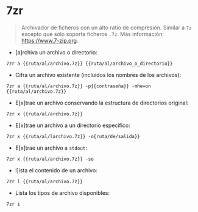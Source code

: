 # 7zr

> Archivador de ficheros con un alto ratio de compresión.
> Similar a `7z` excepto que sólo soporta ficheros `.7z`.
> Más información: <https://www.7-zip.org>.

- [a]rchiva un archivo o directorio:

`7zr a {{ruta/al/archivo.7z}} {{ruta/al/archivo_o_directorio}}`

- Cifra un archivo existente (incluidos los nombres de los archivos):

`7zr a {{ruta/al/archivo.7z}} -p{{contraseña}} -mhe=on {{ruta/al/archivo.7z}}`

- E[x]trae un archivo conservando la estructura de directorios original:

`7zr x {{ruta/al/archivo.7z}}`

- E[x]trae un archivo a un directorio específico:

`7zr x {{ruta/al/larchivo.7z}} -o{ruta/de/salida}}`

- E[x]trae un archivo a `stdout`:

`7zr x {{ruta/al/archivo.7z}} -so`

- l]ista el contenido de un archivo:

`7zr l {{ruta/al/archivo.7z}}`

- Lista los tipos de archivo disponibles:

`7zr i`
